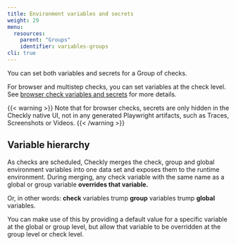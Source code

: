 ```yaml
---
title: Environment variables and secrets
weight: 29
menu:
  resources:
    parent: "Groups"
    identifier: variables-groups
cli: true
---
```


You can set both variables and secrets for a Group of checks.

For browser and multistep checks, you can set variables at the check level. See [browser check variables and secrets](/docs/browser-checks/variables) for more details.

{{< warning >}}
Note that for browser checks, secrets are only hidden in the Checkly native UI, not in any generated Playwright artifacts, such as Traces, Screenshots or Videos.
{{< /warning >}}

## Variable hierarchy

As checks are scheduled, Checkly merges the check, group and global environment variables into one data set and exposes them
to the runtime environment. During merging, any check variable with the same name as a global or group variable **overrides that variable.**  

Or, in other words: **check** variables trump **group** variables trump **global** variables.  

You can make use of this by providing a default value for a specific variable at the global or group level, but allow 
that variable to be overridden at the group level or check level.
